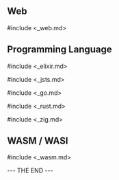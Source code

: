 ## Web

#include <_web.md>

## Programming Language

#include <_elixir.md>

#include <_jsts.md>

#include <_go.md>

#include <_rust.md>

#include <_zig.md>

## WASM / WASI

#include <_wasm.md>

--- THE END ---
